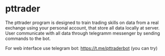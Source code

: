 # pttrader
The pttrader program is designed to train trading skills on data from a real exchange using your personal account, that store all data locally at server. User communicate with all data through telegramm messenger by sending commands to the bot.

For web interface use telegram bot: https://t.me/pttraderbot (you can try)
